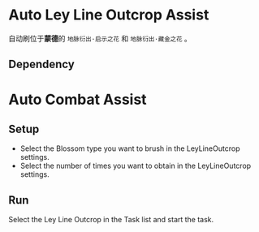 # Auto Ley Line Outcrop Assist

自动刷位于**蒙德**的 `地脉衍出·启示之花` 和 `地脉衍出·藏金之花` 。

## Dependency

# Auto Combat Assist

## Setup

- Select the Blossom type you want to brush in the LeyLineOutcrop settings.
- Select the number of times you want to obtain in the LeyLineOutcrop settings.

## Run

Select the Ley Line Outcrop in the Task list and start the task.
